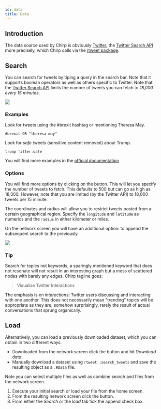 ```yaml
---
id: data
title: Data
---
```


## Introduction

The data source used by Chirp is obviously [Twitter](https://twitter.com), the [Twitter Search API](https://developer.twitter.com/en/docs/tweets/search/api-reference/get-search-tweets.html) more precisely, which Chirp calls via the [rtweet package](https://rtweet.info/).

## Search

You can search for tweets by tiping a query in the search bar. Note that it supports boolean operators as well as others specific to Twitter. Note that the [Twitter Search API](https://developer.twitter.com/en/docs/tweets/search/api-reference/get-search-tweets.html) limits the number of tweets you can fetch to _18,000 every 15 minutes_. 

<img src="/img/chirp_search_home.gif" style="max-width:100%;">


### Examples

Look for tweets using the #brexit hashtag or mentioning Theresa May.

```text
#brexit OR "theresa may"
```

Look for _safe_ tweets (sensitive content removed) about Trump. 

```text
trump filter:safe
```

You will find more examples in the [official documentation](https://developer.twitter.com/en/docs/tweets/search/guides/standard-operators.html)

### Options

You will find more options by clicking on the <i class="fas fa-plus"></i> button. This will let you specify the number of tweets to fetch. This defaults to 500 but can go as high as 18,000. However, note that you are limited (by the Twitter API) to 18,000 tweets per 15 minute. 

The coordinates and radius will allow you to restrict tweets posted from a certain geographical region. Specify the `longitude` and `latitude` as numerics and the `radius` in either kilometer or miles.

On the network screen you will have an additional option: to append the subsequent search to the previously.

<img src="/img/chirp_search_append.gif" style="max-width:100%;">

### Tip

Search for topics not keywords, a sparingly mentioned keyword that does not resonate will not result in an interesting graph but a mess of scattered nodes with barely any edges. Chirp tagline goes:

> Visualise Twitter Interactions

The emphasis is on _interactions_: Twitter users discussing and interacting with one another. This does not necessarily mean "trending" topics will be appropriate as they are, somehow surprisingly, rarely the result of actual conversations that sprung organically.

## Load

Alternatively, you can load a previously downloaded dataset, which you can obtain in two different ways.

- Downloaded from the network screen click the <i class="fas fa-pencil-ruler"></i> button and hit _Download data_.
- Manually download a dataset using `rtweet::search_tweets` and save the resulting object as a `.RData` file.

Note you can select multiple files as well as combine search and files from the network screen. 

1. Execute your initial search or load your file from the home screen.
2. From the resulting network screen click the <i class="fas fa-database"></i> button.
3. From either the _Search_ or the _load_ tab tick the append check box.

